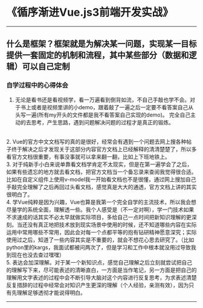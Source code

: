# 《循序渐进Vue.js3前端开发实战》
-----
## 什么是框架？框架就是为解决某一问题，实现某一目标提供一套固定的机制和流程，其中某些部分（数据和逻辑）可以自己定制
### 自学过程中的心得体会
1. 无论是看书还是看视频学，看一万遍看到倒背如流，不自己手敲也学不会。对于书上或者是视频里讲的小demo，跟着敲了一遍之后一定要不看答案自己从头写一遍(所有my开头的文件都是我不看答案自己实现的demo)。 完全自己主动的去思考，产生思路，遇到问题解决问题的过程才是真正的锻炼。
<br>
2. Vue的官方中文文档写的真的是很好，经常会有遇到一个问题去网上搜各种帖子终于解决之后才发现关于这部分内容官方文档上已经解释的清清楚楚了，所以多看官方文档很重要，有事没事就可以拿来翻一翻，比如上下班地铁上。
<br>
3. 对于纯新手小白来说单靠看文档学肯定不太现实，但是在第一遍学会了之后，如果有些遗忘的地方就去看文档，把官方文档当一个备忘录来查阅我觉得很合适。比如在自定义组件上使用v-model我一开始看文档也不是很懂，通过网上搜加自己手敲完全理解了之后再回过头看文档，感觉真是大大的通透，官方文档上讲的其实很明白了。
<br>
4. 学Vue纯粹是因为兴趣，Vue也算是我第一个完全自学的主流技术，所以我会想尽量学的系统全面，理解透一些。我个人感受是（不一定对啊），学一门技术如果不求速成的话其实不必太早就做实际项目，多给自己一点时间把新知识理解的更深刻。当还没有真正地把技术放到现实场景中使用的时候，还不知道哪些内容在实际运用中常用哪些不常用，因此会对每一个点都平等的抱有钻研精神愿意深究；实际使用过之后，知道了一些内容其实是不重要的，就会不想花心思去研究了。（比如python里的kargs，我面试都被问两次了，但是学习和工作中根本就没用过导致我到现在也没去查过嘿嘿）
<br>
5. 表达会加深理解。对于某一个新知识点，感觉自己理解之后立刻就尝试把自己的理解写下来，尽可能表述的清晰直白，一方面是当作笔记，另一方面是把自己的理解用文字表述的过程中会不断引导大脑对这个内容进行反复思考，为求表述清楚反复措辞的过程中经常会对知识产生更深的理解（个人经验，亲测有效），因为只有先理解足够透彻才能说得明白。

-----